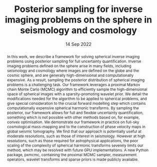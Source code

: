 ---
title: "Posterior sampling for inverse imaging problems on the sphere in seismology and cosmology"

# Authors
# If you created a profile for a user (e.g. the default `admin` user), write the username (folder name) here 
# and it will be replaced with their full name and linked to their profile.
authors:
- A. Marignier
- J. D. McEwen
- A. M. G. Ferreira
- T. D. Kitching

# Author notes (optional)
author_notes: []

date: "14 Sep 2022"
doi: "10.48550/arXiv.2107.06500"

# Publication type.
# Legend: 0 = Uncategorized; 1 = Conference paper; 2 = Journal article;
# 3 = Preprint / Working Paper; 4 = Report; 5 = Book; 6 = Book section;
# 7 = Thesis; 8 = Patent
publication_types: ["3"]

# Publication name and optional abbreviated publication name.
publication: "*Royal Astronomical Society Techniques and Instruments, under review*"
publication_short: "*RASTI, under review*"

abstract:     In this work, we describe a framework for solving spherical inverse imaging problems using posterior sampling for full uncertainty quantification.
    Inverse imaging problems defined on the sphere arise in many fields, including seismology and cosmology where images are defined on the globe and the cosmic sphere, and are generally high-dimensional and computationally expensive.
    As a result, sampling the posterior distribution of spherical imaging problems is a challenging task.
    Our framework leverages a proximal Markov chain Monte Carlo (MCMC) algorithm to efficiently sample the high-dimensional space of spherical images with a sparsity-promoting wavelet prior.
    We detail the modifications needed for the algorithm to be applied to spherical problems, and give special consideration to the crucial forward modelling step which contains computationally expensive spherical harmonic transforms.
    By sampling the posterior, our framework allows for full and flexible uncertainty quantification, something which is not possible with other methods based on, for example, convex optimisation.
    We demonstrate our framework in practice on full-sky cosmological mass-mapping and to the construction of phase velocity maps in global seismic tomography.
    We find that our approach is potentially useful at moderate resolutions, such as those of interest in seismology.
    However at high resolutions, such as those required for astrophysical applications, the poor scaling of the complexity of spherical harmonic transforms severely limits our method, which may be resolved with future GPU implementations.
    A new Python package, pxmcmc, containing the proximal MCMC sampler, measurement operators, wavelet transforms and sparse priors is made publicly available.

tags: []

# Custom links (uncomment lines below)
links:
- name: URL
  url: https://arxiv.org/abs/2107.06500

---